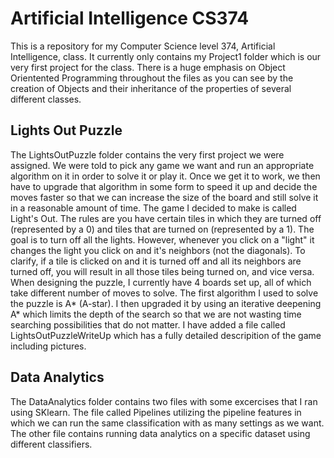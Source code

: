 # Artificial Intelligence CS374
  This is a repository for my Computer Science level 374, Artificial Intelligence, class. It currently only contains my Project1 folder which is our very first project for the class. There is a huge emphasis on Object Orientented Programming throughout the files as you can see by the creation of Objects and their inheritance of the properties of several different classes. 
 
## Lights Out Puzzle
  The LightsOutPuzzle folder contains the very first project we were assigned. We were told to pick any game we want and run an appropriate algorithm on it in order to solve it or play it. Once we get it to work, we then have to upgrade that algorithm in some form to speed it up and decide the moves faster so that we can increase the size of the board and still solve it in a reasonable amount of time. The game I decided to make is called Light's Out. The rules are you have certain tiles in which they are turned off (represented by a 0) and tiles that are turned on (represented by a 1). The goal is to turn off all the lights. However, whenever you click on a "light" it changes the light you click on and it's neighbors (not the diagonals). To clarify, if a tile is clicked on and it is turned off and all its neighbors are turned off, you will result in all those tiles being turned on, and vice versa. When designing the puzzle, I currently have 4 boards set up, all of which take different number of moves to solve. The first algorithm I used to solve the puzzle is A* (A-star). I then upgraded it by using an iterative deepening A* which limits the depth of the search so that we are not wasting time searching possibilities that do not matter. I have added a file called LightsOutPuzzleWriteUp which has a fully detailed descripition of the game including pictures.
  
## Data Analytics
  The DataAnalytics folder contains two files with some excercises that I ran using SKlearn. The file called Pipelines utilizing the pipeline features in which we can run the same classification with as many settings as we want. The other file contains running data analytics on a specific dataset using different classifiers. 
  
  
    
    
    
    
    
    
